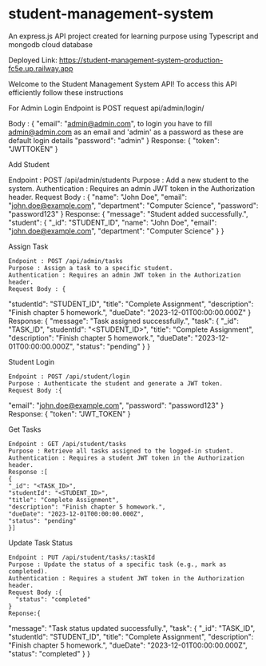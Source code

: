 # student-management-system
An express.js API project created for learning purpose using Typescript and mongodb cloud database 

Deployed Link: https://student-management-system-production-fc5e.up.railway.app

Welcome to the Student Management System API!
To access this API efficiently follow these instructions

For Admin Login
Endpoint is POST request api/admin/login/

Body : {
  "email": "admin@admin.com",      to login you have to fill admin@admin.com as an email and 'admin' as a password as these are default login details
  "password": "admin"
}
Response: {
  "token": "JWTTOKEN"
}

  Add Student  

  Endpoint : POST /api/admin/students
  Purpose : Add a new student to the system.
  Authentication : Requires an admin JWT token in the Authorization header.
  Request Body : {
  "name": "John Doe",
  "email": "john.doe@example.com",
  "department": "Computer Science",
  "password": "password123"
  }
  Response:
  {
  "message": "Student added successfully.",
  "student": {
    "_id": "STUDENT_ID",
    "name": "John Doe",
    "email": "john.doe@example.com",
    "department": "Computer Science"
  }
  }

  Assign Task  

    Endpoint : POST /api/admin/tasks
    Purpose : Assign a task to a specific student.
    Authentication : Requires an admin JWT token in the Authorization header.
    Request Body : {
  "studentId": "STUDENT_ID",
  "title": "Complete Assignment",
  "description": "Finish chapter 5 homework.",
  "dueDate": "2023-12-01T00:00:00.000Z"
  }
  Response:
  {
  "message": "Task assigned successfully.",
  "task": {
    "_id": "TASK_ID",
    "studentId": "<STUDENT_ID>",
    "title": "Complete Assignment",
    "description": "Finish chapter 5 homework.",
    "dueDate": "2023-12-01T00:00:00.000Z",
    "status": "pending"
    }
  }


  Student Login  

    Endpoint : POST /api/student/login
    Purpose : Authenticate the student and generate a JWT token.
    Request Body :{
  "email": "john.doe@example.com",
  "password": "password123"
  }
  Response: {
  "token": "JWT_TOKEN"
  }

  Get Tasks  

    Endpoint : GET /api/student/tasks
    Purpose : Retrieve all tasks assigned to the logged-in student.
    Authentication : Requires a student JWT token in the Authorization header.
    Response :[
    {
    "_id": "<TASK_ID>",
    "studentId": "<STUDENT_ID>",
    "title": "Complete Assignment",
    "description": "Finish chapter 5 homework.",
    "dueDate": "2023-12-01T00:00:00.000Z",
    "status": "pending"
    }]

  Update Task Status  

    Endpoint : PUT /api/student/tasks/:taskId
    Purpose : Update the status of a specific task (e.g., mark as completed).
    Authentication : Requires a student JWT token in the Authorization header.
    Request Body :{
      "status": "completed"
    }
    Reponse:{
  "message": "Task status updated successfully.",
  "task": {
    "_id": "TASK_ID",
    "studentId": "STUDENT_ID",
    "title": "Complete Assignment",
    "description": "Finish chapter 5 homework.",
    "dueDate": "2023-12-01T00:00:00.000Z",
    "status": "completed"
    }
  }
